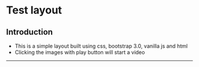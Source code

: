 # Test layout

## Introduction

- This is a simple layout built using css, bootstrap 3.0, vanilla js and html
- Clicking the images with play button will start a video

---
